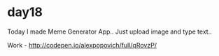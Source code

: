 # day18
Today I made Meme Generator App..
Just upload image and type text..

Work - http://codepen.io/alexpopovich/full/qRovzP/
